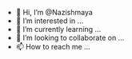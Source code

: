 - 👋 Hi, I’m @Nazishmaya
- 👀 I’m interested in ...
- 🌱 I’m currently learning ...
- 💞️ I’m looking to collaborate on ...
- 📫 How to reach me ...

<!---
Nazishmaya/Nazishmaya is a ✨ special ✨ repository because its `README.md` (this file) appears on your GitHub profile.
You can click the Preview link to take a look at your changes.
--->
